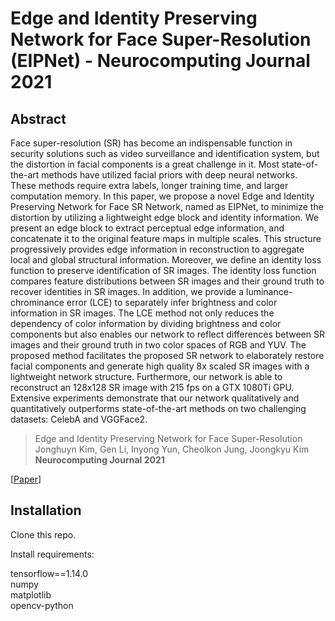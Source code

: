 # Edge and Identity Preserving Network for Face Super-Resolution (EIPNet) - Neurocomputing Journal 2021 

## Abstract

Face super-resolution (SR) has become an indispensable function in security solutions such as video surveillance and identification system, but the distortion in facial components is a great challenge in it. Most state-of-the-art methods have utilized facial priors with deep neural networks. These methods require extra labels, longer training time, and larger computation memory. In this paper, we propose a novel Edge and Identity Preserving Network for Face SR Network, named as EIPNet, to minimize the distortion by utilizing a lightweight edge block and identity information. We present an edge block to extract perceptual edge information, and concatenate it to the original feature maps in multiple scales. This structure progressively provides edge information in reconstruction to aggregate local and global structural information. Moreover, we define an identity loss function to preserve identification of SR images. The identity loss function compares feature distributions between SR images and their ground truth to recover identities in SR images. In addition, we provide a luminance-chrominance error (LCE) to separately infer brightness and color information in SR images. The LCE method not only reduces the dependency of color information by dividing brightness and color components but also enables our network to reflect differences between SR images and their ground truth in two color spaces of RGB and YUV. The proposed method facilitates the proposed SR network to elaborately restore facial components and generate high quality 8x scaled SR images with a lightweight network structure. Furthermore, our network is able to reconstruct an 128x128 SR image with 215 fps on a GTX 1080Ti GPU. Extensive experiments demonstrate that our network qualitatively and quantitatively outperforms state-of-the-art methods on two challenging datasets: CelebA and VGGFace2.

> Edge and Identity Preserving Network for Face Super-Resolution    
> Jonghuyn Kim, Gen Li, Inyong Yun, Cheolkon Jung, Joongkyu Kim    
> **Neurocomputing Journal 2021**

[[Paper](https://www.sciencedirect.com/science/article/pii/S0925231221004227)]

## Installation

Clone this repo.

Install requirements:

  tensorflow==1.14.0    
  numpy    
  matplotlib    
  opencv-python



